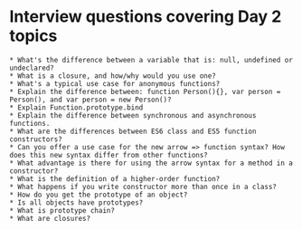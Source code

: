 # Interview questions covering Day 2 topics

    * What's the difference between a variable that is: null, undefined or undeclared?
    * What is a closure, and how/why would you use one?
    * What's a typical use case for anonymous functions?
    * Explain the difference between: function Person(){}, var person = Person(), and var person = new Person()?
    * Explain Function.prototype.bind
    * Explain the difference between synchronous and asynchronous functions.
    * What are the differences between ES6 class and ES5 function constructors?
    * Can you offer a use case for the new arrow => function syntax? How does this new syntax differ from other functions?
    * What advantage is there for using the arrow syntax for a method in a constructor?
    * What is the definition of a higher-order function?
    * What happens if you write constructor more than once in a class?
    * How do you get the prototype of an object?
    * Is all objects have prototypes?
    * What is prototype chain?
    * What are closures?